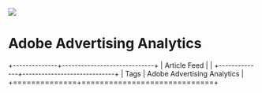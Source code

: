![][image0]

# Adobe Advertising Analytics

+--------------+-----------------------------+
| Article Feed |                             |
+--------------+-----------------------------+
| Tags         | Adobe Advertising Analytics |
+==============+=============================+

[image0]: https://main--business-website--adobe.hlx.page/media_1236bd3778386da644305fd5bb953b47df7a45b36.jpeg#width=1600&height=520